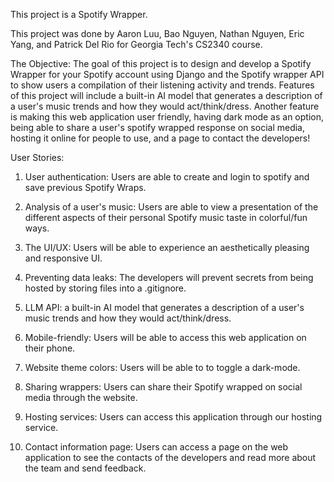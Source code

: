 This project is a Spotify Wrapper.

This project was done by Aaron Luu, Bao Nguyen, Nathan Nguyen, Eric Yang, and Patrick Del Rio for Georgia Tech's CS2340 course.

The Objective: The goal of this project is to design and develop a Spotify Wrapper for your Spotify account using Django and the Spotify wrapper API to show users a compilation
of their listening activity and trends. Features of this project will include a built-in AI model that generates a description of a user's music trends and how they would act/think/dress.
Another feature is making this web application user friendly, having dark mode as an option, being able to share a user's spotify wrapped response on social media, hosting it online for
people to use, and a page to contact the developers!

User Stories:

1. User authentication: Users are able to create and login to spotify and save previous Spotify Wraps.

2. Analysis of a user's music: Users are able to view a presentation of the different aspects of their personal Spotify music taste in colorful/fun ways.

3. The UI/UX: Users will be able to experience an aesthetically pleasing and responsive UI.

4. Preventing data leaks: The developers will prevent secrets from being hosted by storing files into a .gitignore.

5. LLM API: a built-in AI model that generates a description of a user's music trends and how they would act/think/dress.

6. Mobile-friendly: Users will be able to access this web application on their phone.

7. Website theme colors: Users will be able to to toggle a dark-mode.

8. Sharing wrappers: Users can share their Spotify wrapped on social media through the website.

9. Hosting services: Users can access this application through our hosting service.

10. Contact information page: Users can access a page on the web application to see the contacts of the developers and read more about the team and send feedback.
